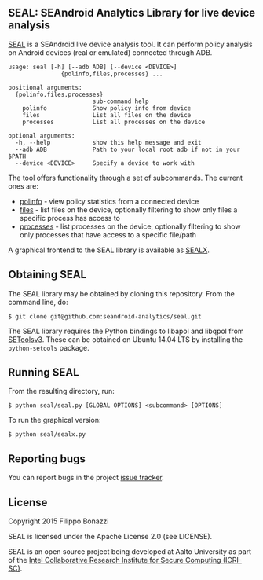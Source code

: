 ## SEAL: SEAndroid Analytics Library for live device analysis

[SEAL](https://github.com/seandroid-analytics/seal/wiki) is a SEAndroid live device analysis tool. It can perform policy analysis on Android devices (real or emulated) connected through ADB.
```
usage: seal [-h] [--adb ADB] [--device <DEVICE>]
               {polinfo,files,processes} ...

positional arguments:
  {polinfo,files,processes}
                        sub-command help
    polinfo             Show policy info from device
    files               List all files on the device
    processes           List all processes on the device

optional arguments:
  -h, --help            show this help message and exit
  --adb ADB             Path to your local root adb if not in your $PATH
  --device <DEVICE>     Specify a device to work with
```

The tool offers functionality through a set of subcommands. The current ones are:

* [polinfo](https://github.com/seandroid-analytics/seal/wiki#polinfo) - view policy statistics from a connected device
* [files](https://github.com/seandroid-analytics/seal/wiki#files) - list files on the device, optionally filtering to show only files a specific process has access to
* [processes](https://github.com/seandroid-analytics/seal/wiki#processes) - list processes on the device, optionally filtering to show only processes that have access to a specific file/path

A graphical frontend to the SEAL library is available as [SEALX](https://github.com/seandroid-analytics/seal/wiki/SEALX).

## Obtaining SEAL
The SEAL library may be obtained by cloning this repository. From the command line, do:

```$ git clone git@github.com:seandroid-analytics/seal.git```

The SEAL library requires the Python bindings to libapol and libqpol from [SEToolsv3](https://github.com/TresysTechnology/setools).
These can be obtained on Ubuntu 14.04 LTS by installing the `python-setools` package.

## Running SEAL
From the resulting directory, run:

```$ python seal/seal.py [GLOBAL OPTIONS] <subcommand> [OPTIONS]```

To run the graphical version:

```$ python seal/sealx.py```

## Reporting bugs
You can report bugs in the project [issue tracker](https://github.com/seandroid-analytics/seal/issues).

## License
Copyright 2015 Filippo Bonazzi

SEAL is licensed under the Apache License 2.0 (see LICENSE).

SEAL is an open source project being developed at Aalto University as part of the [Intel Collaborative Research Institute for Secure Computing (ICRI-SC)](http://www.icri-sc.org).
